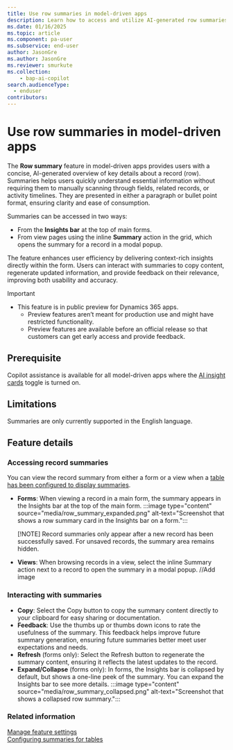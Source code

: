 ```yaml
---
title: Use row summaries in model-driven apps 
description: Learn how to access and utilize AI-generated row summaries in main forms.
ms.date: 01/16/2025
ms.topic: article
ms.component: pa-user
ms.subservice: end-user
author: JasonGre
ms.author: JasonGre
ms.reviewer: smurkute
ms.collection: 
    - bap-ai-copilot 
search.audienceType: 
  - enduser
contributors:
---
```


# Use row summaries in model-driven apps
The **Row summary** feature in model-driven apps provides users with a concise, AI-generated overview of key details about a record (row). Summaries helps users quickly understand essential information without requiring them to manually scanning through fields, related records, or activity timelines. They are presented in either a paragraph or bullet point format, ensuring clarity and ease of consumption.

Summaries can be accessed in two ways:
- From the **Insights bar** at the top of main forms. 
- From view pages using the inline **Summary** action in the grid, which opens the summary for a record in a modal popup.

The feature enhances user efficiency by delivering context-rich insights directly within the form. Users can interact with summaries to copy content, regenerate updated information, and provide feedback on their relevance, improving both usability and accuracy.

> [!IMPORTANT]
> - This feature is in public preview for Dynamics 365 apps.
>   - Preview features aren’t meant for production use and might have restricted functionality.
>   - Preview features are available before an official release so that customers can get early access and provide feedback.

## Prerequisite
Copilot assistance is available for all model-driven apps where the [AI insight cards](/power-platform/admin/settings-features#ai-insight-cards-preview) toggle is turned on. 

## Limitations
Summaries are only currently supported in the English language.

## Feature details

### Accessing record summaries
You can view the record summary from either a form or a view when a [table has been configured to display summaries](../maker/data-platform/configure-form-row-summary.md#create-a-row-summary).

- **Forms**: When viewing a record in a main form, the summary appears in the Insights bar at the top of the main form.
  :::image type="content" source="media/row_summary_expanded.png" alt-text="Screenshot that shows a row summary card in the Insights bar on a form.":::

  [!NOTE] Record summaries only appear after a new record has been successfully saved. For unsaved records, the summary area remains hidden. 

- **Views**: When browsing records in a view, select the inline Summary action next to a record to open the summary in a modal popup.
  //Add image

### Interacting with summaries 
- **Copy**: Select the Copy button to copy the summary content directly to your clipboard for easy sharing or documentation. 
- **Feedback**: Use the thumbs up or thumbs down icons to rate the usefulness of the summary. This feedback helps improve future summary generation, ensuring future summaries better meet user expectations and needs.
- **Refresh** (forms only): Select the Refresh button to regenerate the summary content, ensuring it reflects the latest updates to the record. 
- **Expand/Collapse** (forms only): In forms, the Insights bar is collapsed by default, but shows a one-line peek of the summary. You can expand the Insights bar to see more details.
  :::image type="content" source="media/row_summary_collapsed.png" alt-text="Screenshot that shows a collapsed row summary."::: 

### Related information

[Manage feature settings](/power-platform/admin/settings-features)  
[Configuring summaries for tables](../maker/data-platform/configure-form-row-summary.md#create-a-row-summary)  
